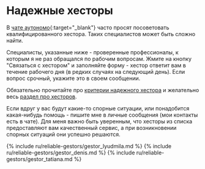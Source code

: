 # Надежные хесторы

В [чате аутономо](https://bit.ly/it-autonomos-es){:target="_blank"} часто просят посоветовать квалифицированного
хестора. Таких специалистов может быть сложно найти.

Специалисты, указанные ниже - проверенные профессионалы, к которым я не раз обращался по рабочим вопросам. Жмите на
кнопку "Связаться с хестором" и заполняйте форму - хестор ответит вам в течение рабочего дня (в редких случаях на
следующий день). Если вопрос срочный, укажите это в своем сообщении.

Обязательно прочитайте про [критерии надежного хестора](#критерии-надежного-хестора) и желательно
весь [раздел про хесторов](#хестор-1).

Если вдруг у вас будут какие-то спорные ситуации, или понадобится какая-нибудь помощь - пишите мне в личные
сообщения (мои контакты есть в чате). Для меня важно быть уверенным, что хесторы из списка предоставляют вам
качественный сервис, а при возникновении спорных ситуаций они успешно решаются.

{% include ru/reliable-gestors/gestor_lyudmila.md %}
{% include ru/reliable-gestors/gestor_denis.md %}
{% include ru/reliable-gestors/gestor_tatiana.md %}
